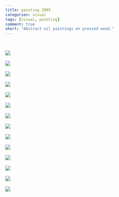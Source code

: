 ```yaml
---
title: painting 2005
categories: visual
tags: [visual, painting]
comment: true
short: "Abstract oil paintings on pressed wood."
---
```


<br>

![](/../assets/img/2005-04-01-khofstadter-painting-chien.jpg)
<br><br>
![](/../assets/img/2005-04-01-khofstadter-painting-crucify.jpg)
<br><br>
![](/../assets/img/2005-04-01-khofstadter-painting-daydreaming.jpg)
<br><br>
![](/../assets/img/2005-04-01-khofstadter-painting-eye.jpg)
<br><br>
![](/../assets/img/2005-04-01-khofstadter-painting-fraction.jpg)
<br><br>
![](/../assets/img/2005-04-01-khofstadter-painting-goa.jpg)
<br><br>
![](/../assets/img/2005-04-01-khofstadter-painting-hunger.jpg)
<br><br>
![](/../assets/img/2005-04-01-khofstadter-painting-insomnia.jpg)
<br><br>
![](/../assets/img/2005-04-01-khofstadter-painting-love_potion.jpg)
<br><br>
![](/../assets/img/2005-04-01-khofstadter-painting-music.jpg)
<br><br>
![](/../assets/img/2005-04-01-khofstadter-painting-oz_s_dorothy.jpg)
<br><br>
![](/../assets/img/2005-04-01-khofstadter-painting-prayer.jpg)
<br><br>
![](/../assets/img/2005-04-01-khofstadter-painting-social_game.jpg)
<br><br>
![](/../assets/img/2005-04-01-khofstadter-painting-sun_lovers.jpg)
<br><br>
